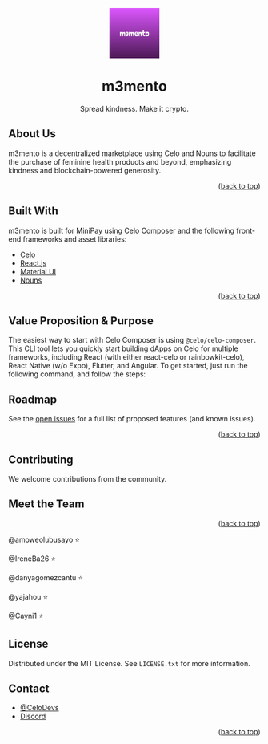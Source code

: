 <!-- TITLE -->
<p align="center"> 
  <img width="100px" src="https://github.com/IreneBa26/m3mento/blob/main/m3mento.png" align="center" alt="m3mento" />
 <h1 align="center">m3mento</h1>
 <p align="center">Spread kindness. Make it crypto.</p>
</p>

<!-- ABOUT THE PROJECT -->

## About Us

m3mento is a decentralized marketplace using Celo and Nouns to facilitate the purchase of feminine health products and beyond, emphasizing kindness and blockchain-powered generosity.

<p align="right">(<a href="#top">back to top</a>)</p>

## Built With

m3mento is built for MiniPay using Celo Composer and the following front-end frameworks and asset libraries:

- [Celo](https://celo.org/)
- [React.js](https://reactjs.org/)
- [Material UI](https://mui.com/)
- [Nouns](https://nouns.wtf)

<p align="right">(<a href="#top">back to top</a>)</p>

<!-- GETTING STARTED -->

## Value Proposition & Purpose

The easiest way to start with Celo Composer is using `@celo/celo-composer`. This CLI tool lets you quickly start building dApps on Celo for multiple frameworks, including React (with either react-celo or rainbowkit-celo), React Native (w/o Expo), Flutter, and Angular. To get started, just run the following command, and follow the steps:

<!-- ROADMAP -->

## Roadmap

See the [open issues](https://github.com/celo-org/celo-composer/issues) for a full list of proposed features (and known issues).

<p align="right">(<a href="#top">back to top</a>)</p>

<!-- CONTRIBUTING -->

## Contributing

We welcome contributions from the community.

## Meet the Team

<p align="right">(<a href="#top">back to top</a>)</p>

@amoweolubusayo ⭐️

@IreneBa26 ⭐️

@danyagomezcantu ⭐️

@yajahou ⭐️

@Cayni1 ⭐️

## License

Distributed under the MIT License. See `LICENSE.txt` for more information.

<!-- CONTACT -->
## Contact

- [@CeloDevs](https://twitter.com/CeloDevs)
- [Discord](https://discord.com/invite/celo)

<p align="right">(<a href="#top">back to top</a>)</p>
